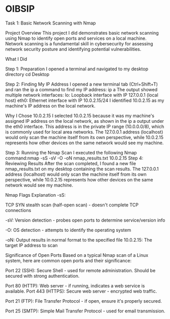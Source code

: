 # OIBSIP
Task 1: Basic Network Scanning with Nmap

Project Overview This project I did demonstrates basic network scanning using Nmap to identify open ports and services on a local machine. Network scanning is a fundamental skill in cybersecurity for assessing network security posture and identifying potential vulnerabilities.

What I Did 

Step 1: Preparation I opened a terminal and navigated to my desktop directory cd Desktop

Step 2: Finding My IP Address I opened a new terminal tab (Ctrl+Shift+T) and ran the ip a command to find my IP address: ip a The output showed multiple network interfaces: lo: Loopback interface with IP 127.0.0.1 (local host) eth0: Ethernet interface with IP 10.0.2.15/24 I identified 10.0.2.15 as my machine's IP address on the local network.

Why I Chose 10.0.2.15 I selected 10.0.2.15 because it was my machine's assigned IP address on the local network, as shown in the ip a output under the eth0 interface. This address is in the private IP range (10.0.0.0/8), which is commonly used for local area networks. The 127.0.0.1 address (localhost) would only scan the machine itself from its own perspective, while 10.0.2.15 represents how other devices on the same network would see my machine.

Step 3: Running the Nmap Scan I executed the following Nmap command:nmap -sS -sV -O -oN nmap_results.txt 10.0.2.15 
Step 4: Reviewing Results After the scan completed, I found a new file nmap_results.txt on my desktop containing the scan results. The 127.0.0.1 address (localhost) would only scan the machine itself from its own perspective, while 10.0.2.15 represents how other devices on the same network would see my machine.

Nmap Flags Explanation -sS: 

TCP SYN stealth scan (half-open scan) - doesn't complete TCP connections 

-sV: Version detection - probes open ports to determine service/version info

 -O: OS detection - attempts to identify the operating system
 
 -oN: Output results in normal format to the specified file 10.0.2.15: The target IP address to scan

Significance of Open Ports Based on a typical Nmap scan of a Linux system, here are common open ports and their significance:

Port 22 (SSH): Secure Shell - used for remote administration. Should be secured with strong authentication. 

Port 80 (HTTP): Web server - if running, indicates a web service is available. Port 443 (HTTPS): Secure web server - encrypted web traffic.

Port 21 (FTP): File Transfer Protocol - if open, ensure it's properly secured. 

Port 25 (SMTP): Simple Mail Transfer Protocol - used for email transmission.





